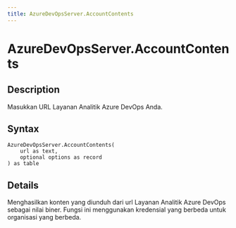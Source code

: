 ```yaml
---
title: AzureDevOpsServer.AccountContents
---
```


# AzureDevOpsServer.AccountContents


## Description

Masukkan URL Layanan Analitik Azure DevOps Anda.


## Syntax

```powerquery
AzureDevOpsServer.AccountContents(
    url as text,
    optional options as record
) as table
```


## Details

Menghasilkan konten yang diunduh dari url Layanan Analitik Azure DevOps sebagai nilai biner. Fungsi ini menggunakan kredensial yang berbeda untuk organisasi yang berbeda.


